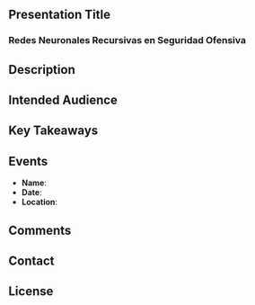## Presentation Title
### Redes Neuronales Recursivas en Seguridad Ofensiva

## Description

## Intended Audience

## Key Takeaways

## Events
- **Name**: 
- **Date**: 
- **Location**: 

## Comments

## Contact

## License
